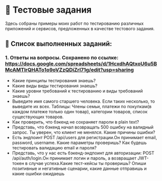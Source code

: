 # 📝 Тестовые задания

Здесь собраны примеры моих работ по тестированию различных приложений и сервисов, предложенных в качестве тестового задания.

## 📁 Список выполненных заданий:

### 1. Ответы на вопросы. Сохранено по ссылке: https://docs.google.com/spreadsheets/d/1HcxdhAQtxoU6u5BMcAMTlrQHATo1o9oVZzQDiZrl71g/edit?usp=sharing 
   - Какие принципы тестирования знаешь?
   - Какие виды виды тестирования знаешь?
   - Какие уровни требований к тестированию и виды требований знаешь?
   - Выведите имя самого старшего человека. Если таких несколько, то выведите их всех. Таблицы: Члены семьи, платежи по покупкам(в каждом платеже только один товар), категории товаров, список существующих товаров.
   - Как проверить, что бэкенд не сохраняет пароли в plain text?
   - Представь, что бэкенд начал возвращать 500 ошибку на валидный запрос. Ты уверен, что клиент не менялся. Какие причины ошибки?
   - Есть эндпоинт POST /api/users для регистрации.Он принимает email, password, username. Какие параметры проверишь? Как будешь тестировать валидацию email и пароля?
   - Представь, что у нас есть бэкенд-эндпоинт для авторизации: POST /api/auth/login.Он принимает логин и пароль, а возвращает JWT-токен в случае успеха.Какие тест-кейсы ты проверишь? Опиши позитивные и негативные сценарии, какие данные отправишь и какие ошибки ожидаешь
